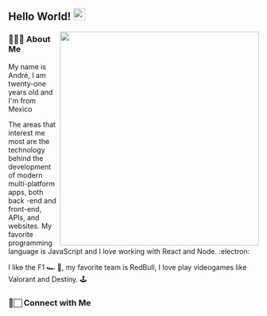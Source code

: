 <h2> Hello World!  <img src="" width="24px"> </h2>
<img src="https://github.com/Pratham31/Pratham31/blob/master/final.gif" height="430" width="400" align="right"></img>

<h3> 👨🏻‍💻 About Me </h3>

<p>My name is André, I am twenty-one years old and I'm from Mexico</p>

<p>The areas that interest me most are the technology behind the development of modern
multi-platform apps, both back -end and front-end, APIs, and websites. My favorite programming
language is JavaScript and I love working with React and Node. :electron:</p>

<p>I like the F1 🏎 🏁, my favorite team is RedBull, I love play videogames like Valorant and Destiny. 🕹</p>



<h3> 📱🏻 Connect with Me </h3>

